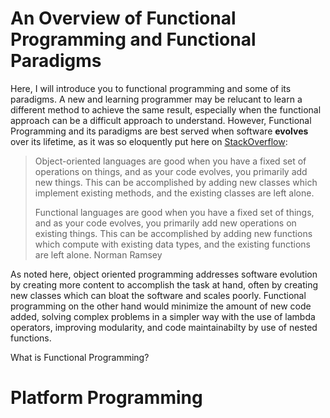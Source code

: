 # An Overview of Functional Programming and Functional Paradigms

Here, I will introduce you to functional programming and some of its paradigms. A new and learning programmer may be relucant to learn a different method to achieve the same result, especially when the functional approach can be a difficult approach to understand. However, Functional Programming and its paradigms are best served when software **evolves** over its lifetime, as it was so eloquently put here on [StackOverflow](https://stackoverflow.com/questions/2078978/functional-programming-vs-object-oriented-programming):

> Object-oriented languages are good when you have a fixed set of operations on things, and as your code evolves, you primarily add new things. This can be accomplished by adding new classes which implement existing methods, and the existing classes are left alone. 
> 
> Functional languages are good when you have a fixed set of things, and as your code evolves, you primarily add new operations on existing things. This can be accomplished by adding new functions which compute with existing data types, and the existing functions are left alone.
> Norman Ramsey

As noted here, object oriented programming addresses software evolution by creating more content to accomplish the task at hand, often by creating new classes which can bloat the software and scales poorly. Functional programming on the other hand would minimize the amount of new code added, solving complex problems in a simpler way with the use of lambda operators, improving modularity, and code maintainabilty by use of nested functions.

What is Functional Programming?
 

# Platform Programming
